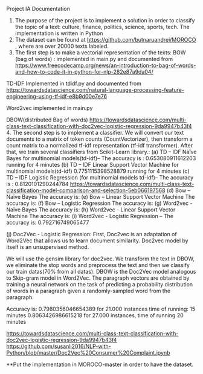 Project IA Documentation

1.	The purpose of the project is to implement a solution in order to classify the topic of a text: culture, finance, politics, science, sports, tech. The implementation is written in Python
2.	The dataset can be found at https://github.com/butnaruandrei/MOROCO , where are over 20000 texts labeled.
3.	The first step is to make a vectorial representation of the texts:
BOW (bag of words) : implemented  in main.py and documented from https://www.freecodecamp.org/news/an-introduction-to-bag-of-words-and-how-to-code-it-in-python-for-nlp-282e87a9da04/

TD-IDF Implemented in tdidf.py and documented from https://towardsdatascience.com/natural-language-processing-feature-engineering-using-tf-idf-e8b9d00e7e76

Word2vec implemented  in main.py

DBOW(distributed Bag of words) https://towardsdatascience.com/multi-class-text-classification-with-doc2vec-logistic-regression-9da9947b43f4
4.	The second step is to implement a classifier. We will convert our text documents to a matrix of token counts (CountVectorizer), then transform a count matrix to a normalized tf-idf representation (tf-idf transformer). After that, we train several classifiers from Scikit-Learn library.:
(a)	TD – IDF Naïve Bayes  for multinomial models(td-idf)–  The accuracy is : 0.653080911612203 running for 4 minutes
(b)	TD – IDF Linear Support Vector Machine for multinomial models(td-idf)  0.7751115398528879 running for 4 minutes
(c)	TD – IDF Logistic Regression (for multinomial models  td-idf)–  The accuracy is :  0.8120101290244784  https://towardsdatascience.com/multi-class-text-classification-model-comparison-and-selection-5eb066197568
(d)	Bow – Naïve Bayes The accuracy is:
(e)	Bow – Linear Support Vector Machine The accuracy is:
(f)	Bow – Logistic Regression The accuracy is:
(g)	Word2vec  -  Naïve Bayes The accuracy is:
(h)	Word2vec  - Linear Support Vector Machine The accuracy is:
(i)	Word2vec  - Logistic Regression – The accuracy is:  0.792716749065477

(j)	Doc2Vec  - Logistic Regression:  First, Doc2vec is an adaptation of Word2Vec that allows us to learn document similarity. Doc2vec model by itself is an unsupervised method.

We will use the gensim library for doc2vec.
 We transform the text in DBOW, we eliminate the stop words and preprocess the text and then we classify our train datas(70% from all datas).
DBOW is the Doc2Vec model analogous to Skip-gram model in Word2Vec. The paragraph vectors are obtained by training a neural network on the task of predicting a probability distribution of words in a paragraph given a randomly-sampled word from the paragraph.

Accuracy is: 0.7980356046654389 for 21.000 instances time of running: 15 minutes
	        0.8063426986615218 for 27.000 instances, time of running 20 minutes

       

https://towardsdatascience.com/multi-class-text-classification-with-doc2vec-logistic-regression-9da9947b43f4
https://github.com/susanli2016/NLP-with-Python/blob/master/Doc2Vec%20Consumer%20Complaint.ipynb

**Put the implementation in MOROCO-master in order to have the dataset.

